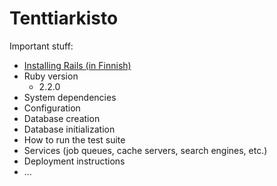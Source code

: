 # Tenttiarkisto

Important stuff:
- [Installing Rails (in Finnish)](https://github.com/mluukkai/WebPalvelinohjelmointi2015/wiki/railsin-asennus)
- Ruby version
   - 2.2.0
- System dependencies
- Configuration
- Database creation
- Database initialization
- How to run the test suite
- Services (job queues, cache servers, search engines, etc.)
- Deployment instructions
- ...


